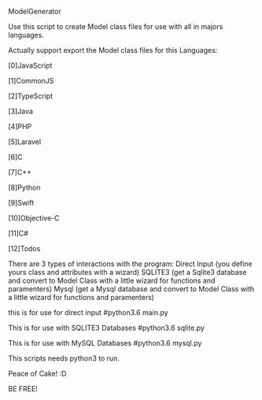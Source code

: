 ModelGenerator

Use this script to create Model class files for use with all in majors languages.


Actually support export the Model class files for this Languages:

[0]JavaScript

[1]CommonJS 

[2]TypeScript 

[3]Java 

[4]PHP 

[5]Laravel 

[6]C 

[7]C++ 

[8]Python 

[9]Swift 

[10]Objective-C 

[11]C# 

[12]Todos


There are 3 types of interactions with the program: 
Direct Input (you define yours class and attributes with a wizard)
SQLITE3 (get a Sqlite3 database and convert to Model Class with a little wizard for functions and paramenters)
Mysql (get a Mysql database and convert to Model Class with a little wizard for functions and paramenters)

this is for use for direct input
#python3.6 main.py

This is for use with SQLITE3 Databases
#python3.6 sqlite.py

This is for use with MySQL Databases
#python3.6 mysql.py

This scripts needs python3 to run.

Peace of Cake! :D

BE FREE!
